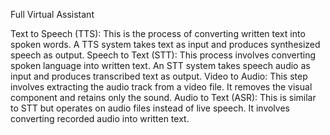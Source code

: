 Full Virtual Assistant

Text to Speech (TTS): This is the process of converting written text into spoken words. A TTS system takes text as input and produces synthesized speech as output.
Speech to Text (STT): This process involves converting spoken language into written text. An STT system takes speech audio as input and produces transcribed text as output.
Video to Audio: This step involves extracting the audio track from a video file. It removes the visual component and retains only the sound.
Audio to Text (ASR): This is similar to STT but operates on audio files instead of live speech. It involves converting recorded audio into written text.
